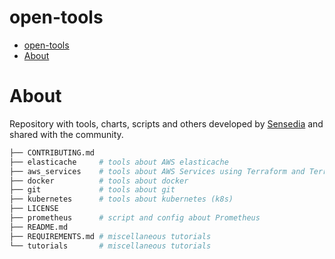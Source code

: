 # open-tools

<!-- TOC -->

- [open-tools](#open-tools)
- [About](#about)

<!-- TOC -->

# About

Repository with tools, charts, scripts and others developed by [Sensedia](https://www.sensedia.com) and shared with the community.

```bash
├── CONTRIBUTING.md
├── elasticache     # tools about AWS elasticache
├── aws_services    # tools about AWS Services using Terraform and Terragrunt
├── docker          # tools about docker
├── git             # tools about git
├── kubernetes      # tools about kubernetes (k8s)
├── LICENSE
├── prometheus      # script and config about Prometheus
├── README.md
├── REQUIREMENTS.md # miscellaneous tutorials
└── tutorials       # miscellaneous tutorials
```
